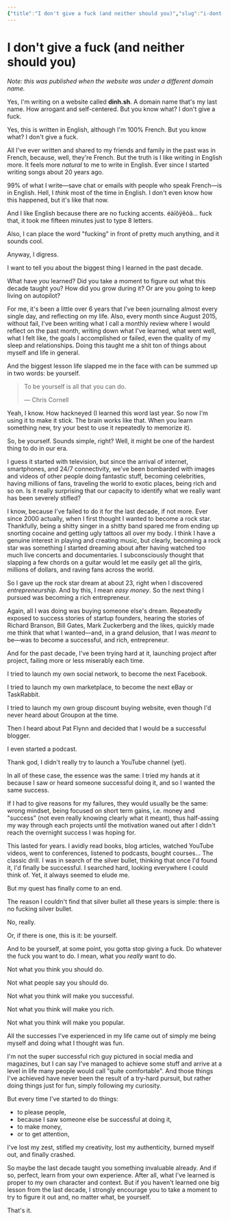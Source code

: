 ```yaml
---
{"title":"I don't give a fuck (and neither should you)","slug":"i-dont-give-a-fuck","created":"2020-04-30T09:00:00.000Z","updated":"2024-12-24T15:47:32.980+01:00","dg-publish":true,"dg-list-home":true,"project":["[[noobthink.com]]"],"tags":[],"dg-path":"i-dont-give-a-fuck.md","permalink":"/i-dont-give-a-fuck/","dgPassFrontmatter":true}
---
```


# I don't give a fuck (and neither should you)
_Note: this was published when the website was under a different domain name._

Yes, I'm writing on a website called **dinh.sh**. A domain name that's my last name. How arrogant and self-centered. But you know what? I don't give a fuck.

Yes, this is written in English, although I'm 100% French. But you know what? I don't give a fuck.

All I've ever written and shared to my friends and family in the past was in French, because, well, they're French. But the truth is I like writing in English more. It feels more _natural_ to me to write in English. Ever since I started writing songs about 20 years ago.

99% of what I write—save chat or emails with people who speak French—is in English. Hell, I _think_ most of the time in English. I don't even know how this happened, but it's like that now.

And I like English because there are no fucking accents. éàïôÿêóâ... fuck that, it took me fifteen minutes just to type 8 letters.

Also, I can place the word "fucking" in front of pretty much anything, and it sounds cool.

Anyway, I digress.

I want to tell you about the biggest thing I learned in the past decade.

What have _you_ learned? Did you take a moment to figure out what this decade taught you? How did you grow during it? Or are you going to keep living on autopilot?

For me, it's been a little over 6 years that I've been journaling almost every single day, and reflecting on my life. Also, every month since August 2015, without fail, I've been writing what I call a monthly review where I would reflect on the past month, writing down what I've learned, what went well, what I felt like, the goals I accomplished or failed, even the quality of my sleep and relationships. Doing this taught me a shit ton of things about myself and life in general.

And the biggest lesson life slapped me in the face with can be summed up in two words: be yourself.

> To be yourself is all that you can do.
>
> — Chris Cornell

Yeah, I know. How hackneyed (I learned this word last year. So now I'm using it to make it stick. The brain works like that. When you learn something new, try your best to use it repeatedly to memorize it).

So, be yourself. Sounds simple, right? Well, it might be one of the hardest thing to do in our era.

I guess it started with television, but since the arrival of internet, smartphones, and 24/7 connectivity, we've been bombarded with images and videos of other people doing fantastic stuff, becoming celebrities, having millions of fans, traveling the world to exotic places, being rich and so on. Is it really surprising that our capacity to identify what we really want has been severely stifled?

I know, because I've failed to do it for the last decade, if not more. Ever since 2000 actually, when I first thought I wanted to become a rock star. Thankfully, being a shitty singer in a shitty band spared me from ending up snorting cocaine and getting ugly tattoos all over my body. I think I have a genuine interest in playing and creating music, but clearly, becoming a rock star was something I started dreaming about after having watched too much live concerts and documentaries. I subconsciously thought that slapping a few chords on a guitar would let me easily get all the girls, millions of dollars, and raving fans across the world.

So I gave up the rock star dream at about 23, right when I discovered _entrepreneurship_. And by this, I mean _easy money_. So the next thing I pursued was becoming a rich entrepreneur.

Again, all I was doing was buying someone else's dream. Repeatedly exposed to success stories of startup founders, hearing the stories of Richard Branson, Bill Gates, Mark Zuckerberg and the likes, quickly made me think that what I wanted—and, in a grand delusion, that I was _meant_ to be—was to become a successful, and rich, entrepreneur.

And for the past decade, I've been trying hard at it, launching project after project, failing more or less miserably each time.

I tried to launch my own social network, to become the next Facebook.

I tried to launch my own marketplace, to become the next eBay or TaskRabbit.

I tried to launch my own group discount buying website, even though I'd never heard about Groupon at the time.

Then I heard about Pat Flynn and decided that I would be a successful blogger.

I even started a podcast.

Thank god, I didn't really try to launch a YouTube channel (yet).

In all of these case, the essence was the same: I tried my hands at it because I saw or heard someone successful doing it, and so I wanted the same success.

If I had to give reasons for my failures, they would usually be the same: wrong mindset, being focused on short term gains, i.e. money and "success" (not even really knowing clearly what it meant), thus half-assing my way through each projects until the motivation waned out after I didn't reach the overnight success I was hoping for.

This lasted for years. I avidly read books, blog articles, watched YouTube videos, went to conferences, listened to podcasts, bought courses... The classic drill. I was in search of the silver bullet, thinking that once I'd found it, I'd finally be successful. I searched hard, looking everywhere I could think of. Yet, it always seemed to elude me.

But my quest has finally come to an end.

The reason I couldn't find that silver bullet all these years is simple: there is no fucking silver bullet.

No, really.

Or, if there is one, this is it: be yourself.

And to be yourself, at some point, you gotta stop giving a fuck.
Do whatever the fuck you want to do. I mean, what you _really_ want to do.

Not what you think you should do.

Not what people say you should do.

Not what you think will make you successful.

Not what you think will make you rich.

Not what you think will make you popular.

All the successes I've experienced in my life came out of simply me being myself and doing what I thought was fun.

I'm not the super successful rich guy pictured in social media and magazines, but I can say I've managed to achieve some stuff and arrive at a level in life many people would call "quite comfortable". And those things I've achieved have never been the result of a try-hard pursuit, but rather doing things just for fun, simply following my curiosity.

But every time I've started to do things:

- to please people,
- because I saw someone else be successful at doing it,
- to make money,
- or to get attention,

I've lost my zest, stifled my creativity, lost my authenticity, burned myself out, and finally crashed.

So maybe the last decade taught you something invaluable already. And if so, perfect, learn from your own experience. After all, what I've learned is proper to my own character and context. But if you haven't learned one big lesson from the last decade, I strongly encourage you to take a moment to try to figure it out and, no matter what, be yourself.

That's it.

